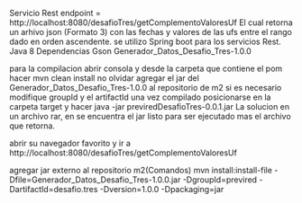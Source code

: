 
Servicio Rest endpoint = http://localhost:8080/desafioTres/getComplementoValoresUf 
El cual retorna un arhivo json (Formato 3) con las fechas y valores de las ufs entre  el rango dado en orden ascendente.
se utilizo Spring boot para los servicios Rest.
Java 8
Dependencias 
Gson
Generador_Datos_Desafio_Tres-1.0.0

para la compilacion abrir consola y desde la carpeta que contiene el pom hacer mvn clean install
no olvidar agregar el jar del Generador_Datos_Desafio_Tres-1.0.0 al repositorio de m2 si es necesario modifique groupId y el artifactId
una vez compilado posicionarse en la carpeta target y hacer java -jar previredDesafioTres-0.0.1.jar
La solucion en un archivo rar, en se encuentra el jar listo para ser ejecutado mas el archivo que retorna.


abrir su navegador favorito y ir a http://localhost:8080/desafioTres/getComplementoValoresUf 





agregar jar externo al repositorio m2(Comandos)
mvn install:install-file -Dfile=Generador_Datos_Desafio_Tres-1.0.0.jar -DgroupId=previred -DartifactId=desafio.tres -Dversion=1.0.0 -Dpackaging=jar